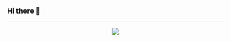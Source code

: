 ### Hi there 👋


<hr>
<p align="center">
<img src="https://github-widgetbox.vercel.app/api/profile?username=STEPHEN5576&data=followers,repositories,stars,commits&theme=dark&title_color=28a745">
</p>

<!--
[![Top Langs](https://github-readme-stats.vercel.app/api/top-langs/?username=ronbonnke)](https://github.com/ronbonnke/github-readme-stats)  

[![GitHub Streak](https://streak-stats.demolab.com/?user=STEPHEN5576)](https://git.io/streak-stats)

![STEPHEN5576's GitHub stats](https://github-readme-stats.vercel.app/api?username=STEPHEN5576&show_icons=true&theme=dark) --!>

<!--
**STEPHEN5576/STEPHEN5576** is a ✨ _special_ ✨ repository because its `README.md` (this file) appears on your GitHub profile.

Here are some ideas to get you started:

- 🔭 I’m currently working on ...
- 🌱 I’m currently learning ...
- 👯 I’m looking to collaborate on ...
- 🤔 I’m looking for help with ...
- 💬 Ask me about ...
- 📫 How to reach me: ...
- 😄 Pronouns: ...
- ⚡ Fun fact: ...
-->
